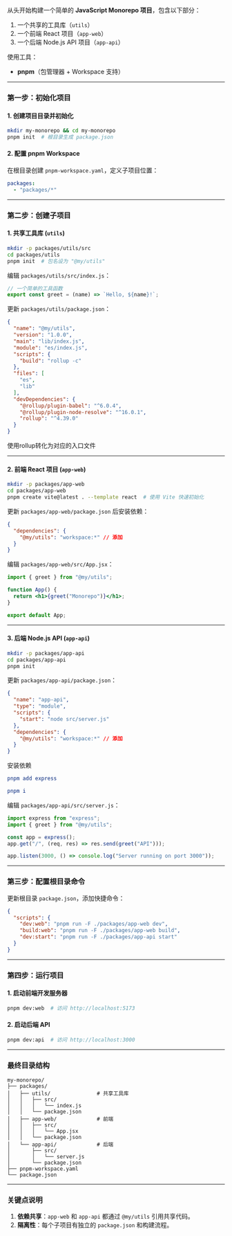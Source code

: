 从头开始构建一个简单的 **JavaScript Monorepo 项目**，包含以下部分：  

1. 一个共享的工具库（`utils`）  
2. 一个前端 React 项目（`app-web`）  
3. 一个后端 Node.js API 项目（`app-api`）  

使用工具：  

- **pnpm**（包管理器 + Workspace 支持）  

---

### 第一步：初始化项目

#### 1. 创建项目目录并初始化

```bash
mkdir my-monorepo && cd my-monorepo
pnpm init  # 根目录生成 package.json
```

#### 2. 配置 pnpm Workspace

在根目录创建 `pnpm-workspace.yaml`，定义子项目位置：

```yaml
packages:
  - "packages/*"
```

---

### 第二步：创建子项目

#### 1. 共享工具库 (`utils`)

```bash
mkdir -p packages/utils/src
cd packages/utils
pnpm init  # 包名设为 "@my/utils"
```

编辑 `packages/utils/src/index.js`：

```javascript
// 一个简单的工具函数
export const greet = (name) => `Hello, ${name}!`;
```

更新 `packages/utils/package.json`：

```json
{
  "name": "@my/utils",
  "version": "1.0.0",
  "main": "lib/index.js",
  "module": "es/index.js",
  "scripts": {
    "build": "rollup -c"
  },
  "files": [
    "es",
    "lib"
  ],
  "devDependencies": {
    "@rollup/plugin-babel": "^6.0.4",
    "@rollup/plugin-node-resolve": "^16.0.1",
    "rollup": "^4.39.0"
  }
}
```

使用rollup转化为对应的入口文件

---

#### 2. 前端 React 项目 (`app-web`)

```bash
mkdir -p packages/app-web
cd packages/app-web
pnpm create vite@latest . --template react  # 使用 Vite 快速初始化
```

更新 `packages/app-web/package.json` 后安装依赖：

```json
{
  "dependencies": {
    "@my/utils": "workspace:*" // 添加
  }
}
```

编辑 `packages/app-web/src/App.jsx`：

```jsx
import { greet } from "@my/utils";

function App() {
  return <h1>{greet("Monorepo")}</h1>;
}

export default App;
```

---

#### 3. 后端 Node.js API (`app-api`)

```bash
mkdir -p packages/app-api
cd packages/app-api
pnpm init
```

更新 `packages/app-api/package.json`：

```json
{
  "name": "app-api",
  "type": "module",
  "scripts": {
    "start": "node src/server.js"
  },
  "dependencies": {
    "@my/utils": "workspace:*" // 添加
  }
}
```

安装依赖

```elm
pnpm add express
```

```elm
pnpm i
```

编辑 `packages/app-api/src/server.js`：

```javascript
import express from "express";
import { greet } from "@my/utils";

const app = express();
app.get("/", (req, res) => res.send(greet("API")));

app.listen(3000, () => console.log("Server running on port 3000"));
```

---

### 第三步：配置根目录命令

更新根目录 `package.json`，添加快捷命令：

```json
{
  "scripts": {
    "dev:web": "pnpm run -F ./packages/app-web dev",
    "build:web": "pnpm run -F ./packages/app-web build",
    "dev:start": "pnpm run -F ./packages/app-api start"
  }
}
```

---

### 第四步：运行项目

#### 1. 启动前端开发服务器

```bash
pnpm dev:web  # 访问 http://localhost:5173
```

#### 2. 启动后端 API

```bash
pnpm dev:api  # 访问 http://localhost:3000
```

---

### 最终目录结构

```
my-monorepo/
├── packages/
│   ├── utils/               # 共享工具库
│   │   ├── src/
│   │   │   └── index.js
│   │   └── package.json
│   ├── app-web/             # 前端
│   │   ├── src/
│   │   │   └── App.jsx
│   │   └── package.json
│   └── app-api/             # 后端
│       ├── src/
│       │   └── server.js
│       └── package.json
├── pnpm-workspace.yaml
└── package.json
```

---

### 关键点说明

1. **依赖共享**：`app-web` 和 `app-api` 都通过 `@my/utils` 引用共享代码。  
2. **隔离性**：每个子项目有独立的 `package.json` 和构建流程。  
